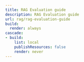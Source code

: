 ```yaml
---
title: RAG Evaluation guide
description: RAG Evaluation guide
url: rag/rag-evaluation-guide
build:
  render: always
cascade:
- build:
    list: local
    publishResources: false
    render: never
---
```

